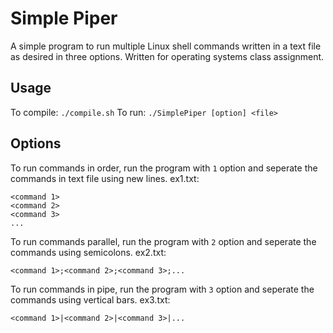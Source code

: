 # Simple Piper
A simple program to run multiple Linux shell commands written in a text file as desired in three options.
Written for operating systems class assignment.

## Usage
To compile:
```./compile.sh```
To run:
```./SimplePiper [option] <file>```

## Options
To run commands in order, run the program with ```1``` option and seperate the commands in text file using new lines.
ex1.txt:
```
<command 1>
<command 2>
<command 3>
...
```

To run commands parallel, run the program with ```2``` option and  seperate the commands using semicolons.
ex2.txt:
```
<command 1>;<command 2>;<command 3>;...
```

To run commands in pipe, run the program with ```3``` option and  seperate the commands using vertical bars.
ex3.txt:
```
<command 1>|<command 2>|<command 3>|...
```
